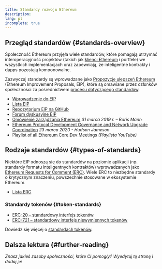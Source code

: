 ```yaml
---
title: Standardy rozwoju Ethereum
description:
lang: pl
incomplete: true
---
```


## Przegląd standardów {#standards-overview}

Społeczność Ethereum przyjęła wiele standardów, które pomagają utrzymać interoperacyjność projektów (takich jak [klienci Ethereum](/developers/docs/nodes-and-clients/) i portfele) we wszystkich implementacjach oraz zapewniają, że inteligentne kontrakty i dapps pozostają komponowalne.

Zazwyczaj standardy są wprowadzane jako [Propozycje ulepszeń Ethereum](/eips/) (Ethereum Improvement Proposals, EIP), które są omawiane przez członków społeczności za pośrednictwem <a href="https://eips.ethereum.org/EIPS/eip-1">procesu dotyczącego standardów</a>.

- [Wprowadzenie do EIP](/eips/)
- [Lista EIP](https://eips.ethereum.org/)
- [Repozytorium EIP na GitHub](https://github.com/ethereum/EIPs)
- [Forum dyskusyjne EIP](https://ethereum-magicians.org/c/eips)
- [Omówienie zarządzania Ethereum](https://blog.bmannconsulting.com/ethereum-governance/) _31 marca 2019 r. – Boris Mann_
- [Ethereum Protocol Development Governance and Network Upgrade Coordination](https://hudsonjameson.com/posts/2020-03-23-ethereum-protocol-development-governance-and-network-upgrade-coordination/) _23 marca 2020 - Hudson Jameson_
- [Playlist of all Ethereum Core Dev Meetings](https://www.youtube.com/@EthereumProtocol) _(Playlista YouTube)_

## Rodzaje standardów {#types-of-standards}

Niektóre EIP odnoszą się do standardów na poziomie aplikacji (np. standardy formatu inteligentnych kontraktów) wprowadzanych jako [Ethereum Requests for Comment (ERC)](https://eips.ethereum.org/erc). Wiele ERC to niezbędne standardy o krytycznym znaczeniu, powszechnie stosowane w ekosystemie Ethereum.

- [Lista ERC](https://eips.ethereum.org/erc)

### Standardy tokenów {#token-standards}

- [ERC-20 – standardowy interfejs tokenów](/developers/docs/standards/tokens/erc-20/)
- [ERC-721 – standardowy interfejs niewymiennych tokenów](/developers/docs/standards/tokens/erc-721/)

Dowiedz się więcej o [standardach tokenów](/developers/docs/standards/tokens/).

## Dalsza lektura {#further-reading}

_Znasz jakieś zasoby społeczności, które Ci pomogły? Wyedytuj tę stronę i dodaj je!_
